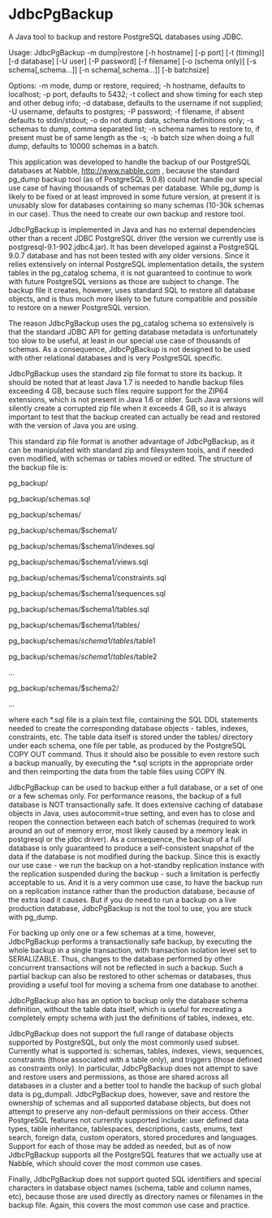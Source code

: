 ﻿JdbcPgBackup
============

A Java tool to backup and restore PostgreSQL databases using JDBC.

Usage: JdbcPgBackup -m dump|restore [-h hostname] [-p port] [-t (timing)] 
[-d database] [-U user] [-P password] [-f filename] [-o (schema only)] 
[-s schema[,schema...]] [-n schema[,schema...]] [-b batchsize]

Options:
-m mode, dump or restore, required;
-h hostname, defaults to localhost;
-p port, defaults to 5432;
-t collect and show timing for each step and other debug info;
-d database, defaults to the username if not supplied;
-U username, defaults to postgres;
-P password;
-f filename, if absent defaults to stdin/stdout;
-o do not dump data, schema definitions only;
-s schemas to dump, comma separated list;
-n schema names to restore to, if present must be of same length as the -s;
-b batch size when doing a full dump, defaults to 10000 schemas in a batch.


This application was developed to handle the backup of our PostgreSQL 
databases at Nabble, http://www.nabble.com , because the standard 
pg_dump backup tool (as of PostgreSQL 9.0.8) could not handle our special 
use case of having thousands of schemas per database. While pg_dump is 
likely to be fixed or at least improved in some future version, at 
present it is unusably slow for databases containing so many schemas 
(10-30k schemas in our case). Thus the need to create our own backup and 
restore tool.

JdbcPgBackup is implemented in Java and has no external dependencies 
other than a recent JDBC PostgreSQL driver (the version we currently use 
is postgresql-9.1-902.jdbc4.jar). It has been developed against a 
PostgreSQL 9.0.7 database and has not been tested with any older 
versions. Since it relies extensively on internal PostgreSQL 
implementation details, the system tables in the pg_catalog schema, it 
is not guaranteed to continue to work with future PostgreSQL versions as 
those are subject to change. The backup file it creates, however, uses 
standard SQL to restore all database objects, and is thus much more 
likely to be future compatible and possible to restore on a newer 
PostgreSQL version.

The reason JdbcPgBackup uses the pg_catalog schema so extensively is 
that the standard JDBC API for getting database metadata is 
unfortunately too slow to be useful, at least in our special use case of 
thousands of schemas. As a consequence, JdbcPgBackup is not designed to 
be used with other relational databases and is very PostgreSQL specific.

JdbcPgBackup uses the standard zip file format to store its backup. It 
should be noted that at least Java 1.7 is needed to handle backup files 
exceeding 4 GB, because such files require support for the ZIP64 
extensions, which is not present in Java 1.6 or older. Such Java 
versions will silently create a corrupted zip file when it exceeds 4 GB, 
so it is always important to test that the backup created can actually 
be read and restored with the version of Java you are using.

This standard zip file format is another advantage of JdbcPgBackup, as 
it can be manipulated with standard zip and filesystem tools, and if 
needed even modified, with schemas or tables moved or edited. The 
structure of the backup file is:

pg_backup/

pg_backup/schemas.sql

pg_backup/schemas/

pg_backup/schemas/$schema1/

pg_backup/schemas/$schema1/indexes.sql

pg_backup/schemas/$schema1/views.sql

pg_backup/schemas/$schema1/constraints.sql

pg_backup/schemas/$schema1/sequences.sql

pg_backup/schemas/$schema1/tables.sql

pg_backup/schemas/$schema1/tables/

pg_backup/schemas/$schema1/tables/$table1

pg_backup/schemas/$schema1/tables/$table2

...

pg_backup/schemas/$schema2/

...


where each *.sql file is a plain text file, containing the SQL DDL 
statements needed to create the corresponding database objects - tables, 
indexes, constraints, etc. The table data itself is stored under the 
tables/ directory under each schema, one file per table, as produced by 
the PostgreSQL COPY OUT command. Thus it should also be possible to even 
restore such a backup manually, by executing the *.sql scripts in the 
appropriate order and then reimporting the data from the table files 
using COPY IN.


JdbcPgBackup can be used to backup either a full database, or a set of 
one or a few schemas only. For performance reasons, the backup of a full 
database is NOT transactionally safe. It does extensive caching of 
database objects in Java, uses autocommit=true setting, and even has to 
close and reopen the connection between each batch of schemas (required 
to work around an out of memory error, most likely caused by a memory 
leak in postgresql or the jdbc driver). As a consequence, the backup of 
a full database is only guaranteed to produce a self-consistent snapshot 
of the data if the database is not modified during the backup. Since 
this is exactly our use case - we run the backup on a hot-standby 
replication instance with the replication suspended during the backup - 
such a limitation is perfectly acceptable to us. And it is a very 
common use case, to have the backup run on a replication instance rather 
than the production database, because of the extra load it causes. But 
if you do need to run a backup on a live production database, JdbcPgBackup 
is not the tool to use, you are stuck with pg_dump.

For backing up only one or a few schemas at a time, however, JdbcPgBackup 
performs a transactionally safe backup, by executing the whole backup in 
a single transaction, with transaction isolation level set to 
SERIALIZABLE. Thus, changes to the database performed by other concurrent 
transactions will not be reflected in such a backup. Such a partial 
backup can also be restored to other schemas or databases, thus 
providing a useful tool for moving a schema from one database to 
another.

JdbcPgBackup also has an option to backup only the database schema 
definition, without the table data itself, which is useful for 
recreating a completely empty schema with just the definitions of 
tables, indexes, etc.

JdbcPgBackup does not support the full range of database objects supported
by PostgreSQL, but only the most commonly used subset. Currently what is 
supported is: schemas, tables, indexes, views, sequences, constraints 
(those associated with a table only), and triggers (those defined as 
constraints only). In particular, JdbcPgBackup does not attempt to save and 
restore users and permissions, as those are shared across all databases in 
a cluster and a better tool to handle the backup of such global data is 
pg_dumpall. JdbcPgBackup does, however, save and restore the ownership of 
schemas and all supported database objects, but does not attempt to preserve 
any non-default permissions on their access. 
Other PostgreSQL features not currently supported include: user defined 
data types, table inheritance, tablespaces, descriptions, casts, enums, 
text search, foreign data, custom operators, stored procedures and languages.
Support for each of those may be added as needed, but as of now JdbcPgBackup 
supports all the PostgreSQL features that we actually use at Nabble, which 
should cover the most common use cases.

Finally, JdbcPgBackup does not support quoted SQL identifiers and special
characters in database object names (schema, table and column names, etc), 
because those are used directly as directory names or filenames in the backup 
file. Again, this covers the most common use case and practice.
